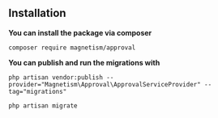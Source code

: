 
## Installation
**You can install the package via composer**

`composer require magnetism/approval`



**You can publish and run the migrations with**

`php artisan vendor:publish --provider="Magnetism\Approval\ApprovalServiceProvider" --tag="migrations"`

`php artisan migrate`


